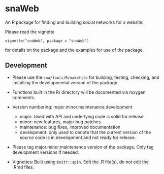 # snaWeb
An R package for finding and building social networks for a website.

Please read the vignette

    vignette("snaWeb", package = "snaWeb")

for details on the package and the examples for use of the package.

## Development

* Please use the `sna/tools/R/makefile` for building, testing, checking, and
  installing the developmental version of the package.

* Functions built in the R/ directory will be documented via roxygen comments.

* Version numbering: major.minor.maintenance.development

    * major: Used with API and underlying code is solid for release
    * minor: new features, major bug patches
    * maintenance: bug fixes, improved documentation
    * development: only used to denote that the current version of the source
      code is in development and not ready for release.

* Please tag major.minor.maintenance version of the package.  Only tag
  development versions if needed.

* Vignettes:  Built using `knitr::spin`.  Edit the .R file(s), do not edit the
  .Rmd files.


